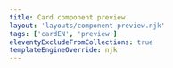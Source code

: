 ```yaml
---
title: Card component preview
layout: 'layouts/component-preview.njk'
tags: ['cardEN', 'preview']
eleventyExcludeFromCollections: true
templateEngineOverride: njk
---
```


<gcds-card card-title="Card title link" badge="Tag" href="#" description="Description or supporting text relating to the headline.">
</gcds-card>
